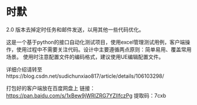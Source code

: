 # 时默

2.0
版本去掉定时任务和邮件发送，以用其他一些代码优化。

这是一个基于python的接口自动化测试项目，使用excel管理测试用例，客户端操作，使用过程中不需要关注代码。设计中主要遵循两点原则：简单易用、覆盖常用场景。
使用时注意配置文件的编码格式，建议使用UE编辑配置文件。

详细介绍请转至https://blog.csdn.net/sudichunxiao817/article/details/106103298/

打包好的客户端放在百度网盘上
链接：https://pan.baidu.com/s/1xBew9jWRIZRG7YZIlfczPg
提取码：7cxb
